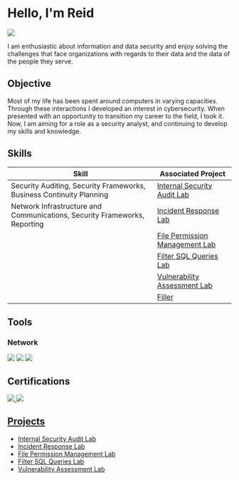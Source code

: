 # Hello, I'm Reid
<a href="https://www.linkedin.com/in/reid-parker-a003261a1?lipi=urn%3Ali%3Apage%3Ad_flagship3_profile_view_base_contact_details%3Bq0%2BIoCr6ThK%2BLJ0q3pVgqA%3D%3D"><img src="https://img.shields.io/badge/-LinkedIn-0072b1?&style=for-the-badge&logo=linkedin&logoColor=white" /></a>

I am enthusiastic about information and data security and enjoy solving the challenges that face organizations with regards to their data and the data of the people they serve.

## Objective

Most of my life has been spent around computers in varying capacities. Through these interactions I developed an interest in cybersecurity. When presented with an opportunity to transition my career to the field, I took it. Now, I am aiming for a role as a security analyst, and continuing to develop my skills and knowledge.

## Skills

| Skill                                         | Associated Project         |
|-----------------------------------------------|----------------------------|
| Security Auditing, Security Frameworks, Business Continuity Planning | <a href="https://github.com/ReidParker23/Internal-Security-Audit/tree/main">Internal Security Audit Lab</a>|
| Network Infrastructure and Communications, Security Frameworks, Reporting | <a href="https://github.com/ReidParker23/Incident-Response-Lab/tree/main">Incident Response Lab</a>|
|          | <a href="https://github.com/ReidParker23/File-Permission-Management-Lab">File Permission Management Lab</a>|
|       | <a href="https://github.com/ReidParker23/Filter-SQL-Queries-Lab">Filter SQL Queries Lab</a>|
|                   | <a href="https://github.com/ReidParker23/Vulnerability-Assessment-Lab">Vulnerability Assessment Lab</a>|
|  | <a href="https://github.com/ReidParker23/Incident-Response-Lab/tree/main">Filler</a>|

## Tools

### Network
<div>
    <img src="https://img.shields.io/badge/-Wireshark-1679A7?&style=for-the-badge&logo=Wireshark&logoColor=white" />
    <img src="https://img.shields.io/badge/-Suricata-EF3B2D?&style=for-the-badge&logo=Suricata&logoColor=white" />
    <img src="https://img.shields.io/badge/-Zeek-777BB4?&style=for-the-badge&logo=Zeek&logoColor=white" />
</div>

## Certifications
<div>
<a href="https://www.dropbox.com/scl/fi/5nsobjutazua174r57zpm/CompTIA-A-ce-certificate.pdf?rlkey=ml6fy0q575mew3ynvcy2fntr7&st=pirmo0mg&dl=0"><img src="https://img.shields.io/badge/-CompTIA%20A%2B-008ED1?&style=for-the-badge&logo=CompTIA&logoColor=white" />
<a href="https://www.dropbox.com/scl/fi/b0ibo6sj044053uvk5n36/CompTIA-IT-Fundamentals-ITF-Certification-certificate.pdf?rlkey=1jb4wgkw035s223xr1vsn23pf&st=evwv4sl5&dl=0"><img src="https://img.shields.io/badge/-CompTIA%20ITF%2B-008ED1?&style=for-the-badge&logo=CompTIA&logoColor=white" />
</div>

## Projects
- <a href="https://github.com/ReidParker23/Internal-Security-Audit/tree/main">Internal Security Audit Lab</a>
- <a href="https://github.com/ReidParker23/Incident-Response-Lab/tree/main">Incident Response Lab</a>
- <a href="https://github.com/ReidParker23/File-Permission-Management-Lab">File Permission Management Lab</a>
- <a href="https://github.com/ReidParker23/Filter-SQL-Queries-Lab">Filter SQL Queries Lab</a>
- <a href="https://github.com/ReidParker23/Vulnerability-Assessment-Lab">Vulnerability Assessment Lab</a>
